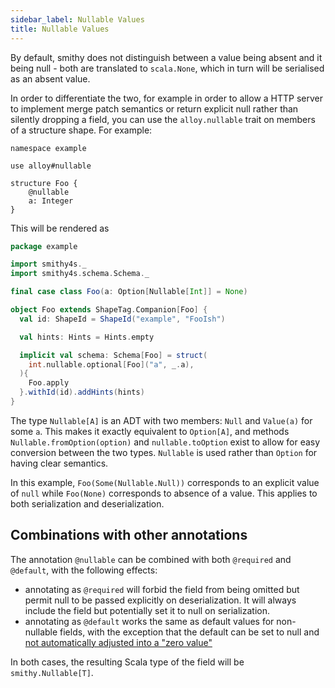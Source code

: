 ```yaml
---
sidebar_label: Nullable Values 
title: Nullable Values
---
```


By default, smithy does not distinguish between a value being absent and it being null - both are translated to `scala.None`, which in turn will be serialised as an absent value.

In order to differentiate the two, for example in order to allow a HTTP server to implement merge patch semantics or return explicit null rather than silently dropping a field, you can use the `alloy.nullable` trait on members of a structure shape. For example:

```smithy
namespace example

use alloy#nullable

structure Foo {
    @nullable
    a: Integer
}
```


This will be rendered as

```scala
package example

import smithy4s._
import smithy4s.schema.Schema._

final case class Foo(a: Option[Nullable[Int]] = None)

object Foo extends ShapeTag.Companion[Foo] {
  val id: ShapeId = ShapeId("example", "FooIsh")

  val hints: Hints = Hints.empty

  implicit val schema: Schema[Foo] = struct(
    int.nullable.optional[Foo]("a", _.a),
  ){
    Foo.apply
  }.withId(id).addHints(hints)
}
```

The type `Nullable[A]` is an ADT with two members: `Null` and `Value(a)` for some `a`. This makes it exactly equivalent to `Option[A]`, and methods `Nullable.fromOption(option)` and `nullable.toOption` exist to allow for easy conversion between the two types. `Nullable` is used rather than `Option` for having clear semantics.

In this example, `Foo(Some(Nullable.Null))` corresponds to an explicit value of `null` while `Foo(None)` corresponds to absence of a value. This applies to both serialization and deserialization.

## Combinations with other annotations

The annotation `@nullable` can be combined with both `@required` and `@default`, with the following effects:

* annotating as `@required` will forbid the field from being omitted but permit null to be passed explicitly on deserialization. It will always include the field but potentially set it to null on serialization.
* annotating as `@default` works the same as default values for non-nullable fields, with the exception that the default can be set to null and [not automatically adjusted into a "zero value"](../03-default-values.md)

In both cases, the resulting Scala type of the field will be `smithy.Nullable[T]`.

